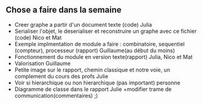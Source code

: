 ﻿## Chose a faire dans la semaine 

+	Creer graphe a partir d'un document texte (code) Julia 
+	Serialiser l'objet, le deserialiser et reconstruire un graphe avec ce fichier (code) Nico et Mat
+	Exemple implmentation de module a faire : combinatoire, sequentiel (compteur), processeur (rapport) Guillaume(au début du moins)
+	Fonctionnement du module en version texte(rapport) Julia, Nico et Mat
+	Valorisation Guillaume
+	Petite image sur le rapport, chemin classique et notre voie, un complement du cours des profs Julie
+	Voir si hierarchique ou non hierarchique (pas important) personne 
+	Diagramme de classe dans le rapport Julie
+modifier trame de communication(commentaires) ;)
